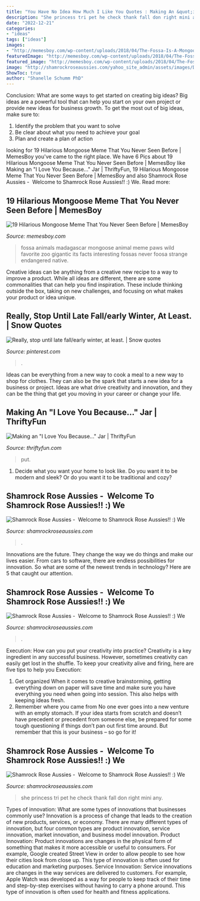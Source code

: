 ```yaml
---
title: "You Have No Idea How Much I Like You Quotes : Making An &quot;i Love You Because...&quot; Jar"
description: "She princess tri pet he check thank fall don right mini any"
date: "2022-12-21"
categories:
- "ideas"
tags: ["ideas"]
images:
- "http://memesboy.com/wp-content/uploads/2018/04/The-Fossa-Is-A-Mongoose-Meme.png"
featuredImage: "http://memesboy.com/wp-content/uploads/2018/04/The-Fossa-Is-A-Mongoose-Meme.png"
featured_image: "http://memesboy.com/wp-content/uploads/2018/04/The-Fossa-Is-A-Mongoose-Meme.png"
image: "http://shamrockroseaussies.com/yahoo_site_admin/assets/images/DSC_0716.10500500_std.jpg"
ShowToc: true
author: "Shanelle Schumm PhD"
---
```



Conclusion: What are some ways to get started on creating big ideas?
Big ideas are a powerful tool that can help you start on your own project or provide new ideas for business growth. To get the most out of big ideas, make sure to:
1. Identify the problem that you want to solve
2. Be clear about what you need to achieve your goal
3. Plan and create a plan of action

	

		
looking for 19 Hilarious Mongoose Meme That You Never Seen Before | MemesBoy you've came to the right place. We have 6 Pics about 19 Hilarious Mongoose Meme That You Never Seen Before | MemesBoy like Making an &quot;I Love You Because...&quot; Jar | ThriftyFun, 19 Hilarious Mongoose Meme That You Never Seen Before | MemesBoy and also Shamrock Rose Aussies - ﻿﻿﻿ Welcome to Shamrock Rose Aussies!! :) We. Read more:
		
    
## 19 Hilarious Mongoose Meme That You Never Seen Before | MemesBoy

<img loading=lazy src="http://memesboy.com/wp-content/uploads/2018/04/The-Fossa-Is-A-Mongoose-Meme.png" onerror="this.onerror=null;this.src='https://tse1.mm.bing.net/th?id=OIP.4sRbAheXQPKCOQmNC9KfkgHaNZ&amp;pid=15.1';" alt="19 Hilarious Mongoose Meme That You Never Seen Before | MemesBoy">

_Source: memesboy.com_

>fossa animals madagascar mongoose animal meme paws wild favorite zoo gigantic its facts interesting fossas never foosa strange endangered native. 

	

Creative ideas can be anything from a creative new recipe to a way to improve a product. While all ideas are different, there are some commonalities that can help you find inspiration. These include thinking outside the box, taking on new challenges, and focusing on what makes your product or idea unique.

    
## Really, Stop Until Late Fall/early Winter, At Least. | Snow Quotes

<img loading=lazy src="https://i.pinimg.com/736x/86/fb/43/86fb431c45f44ac2f4f885f2483855e8--funny-snow-quotes-stop-signs.jpg" onerror="this.onerror=null;this.src='https://tse1.mm.bing.net/th?id=OIP.jMzda5qR_F--eE1ntb6jCAHaEs&amp;pid=15.1';" alt="Really, stop until late fall/early winter, at least. | Snow quotes">

_Source: pinterest.com_

>. 

	

Ideas can be everything from a new way to cook a meal to a new way to shop for clothes. They can also be the spark that starts a new idea for a business or project. Ideas are what drive creativity and innovation, and they can be the thing that get you moving in your career or change your life.

    
## Making An &quot;I Love You Because...&quot; Jar | ThriftyFun

<img loading=lazy src="https://img.thrfun.com/img/100/593/jar4_l.jpg" onerror="this.onerror=null;this.src='https://tse3.mm.bing.net/th?id=OIP.n0LqCZe25IYQDqnGFSIJYAHaJ4&amp;pid=15.1';" alt="Making an &quot;I Love You Because...&quot; Jar | ThriftyFun">

_Source: thriftyfun.com_

>put. 

	

1. Decide what you want your home to look like. Do you want it to be modern and sleek? Or do you want it to be traditional and cozy?

    
## Shamrock Rose Aussies - ﻿﻿﻿ Welcome To Shamrock Rose Aussies!! :) We

<img loading=lazy src="http://shamrockroseaussies.com/yahoo_site_admin/assets/images/DSC_0716.10500500_std.jpg" onerror="this.onerror=null;this.src='https://tse2.mm.bing.net/th?id=OIP.ywHyXSOmdryMRxNFAASMnwHaE-&amp;pid=15.1';" alt="Shamrock Rose Aussies - ﻿﻿﻿ Welcome to Shamrock Rose Aussies!! :) We">

_Source: shamrockroseaussies.com_

>. 

	

Innovations are the future. They change the way we do things and make our lives easier. From cars to software, there are endless possibilities for innovation. So what are some of the newest trends in technology? Here are 5 that caught our attention.

    
## Shamrock Rose Aussies - ﻿﻿﻿ Welcome To Shamrock Rose Aussies!! :) We

<img loading=lazy src="http://shamrockroseaussies.com/yahoo_site_admin/assets/images/DSC_0232.41164305_std.JPG" onerror="this.onerror=null;this.src='https://tse2.mm.bing.net/th?id=OIP.gX-Cc4vG_9iK-kWxyICKuwHaE-&amp;pid=15.1';" alt="Shamrock Rose Aussies - ﻿﻿﻿ Welcome to Shamrock Rose Aussies!! :) We">

_Source: shamrockroseaussies.com_

>. 

	

Execution: How can you put your creativity into practice?
Creativity is a key ingredient in any successful business. However, sometimes creativity can easily get lost in the shuffle. To keep your creativity alive and firing, here are five tips to help you Execution:
1. Get organized
When it comes to creative brainstorming, getting everything down on paper will save time and make sure you have everything you need when going into session. This also helps with keeping ideas fresh.
2. Remember where you came from
No one ever goes into a new venture with an empty stomach. If your idea starts from scratch and doesn’t have precedent or precedent from someone else, be prepared for some tough questioning if things don’t pan out first time around. But remember that this is your business – so go for it!

    
## Shamrock Rose Aussies - ﻿﻿﻿ Welcome To Shamrock Rose Aussies!! :) We

<img loading=lazy src="http://shamrockroseaussies.com/yahoo_site_admin/assets/images/20170825_150204.238202419_std.jpg" onerror="this.onerror=null;this.src='https://tse3.mm.bing.net/th?id=OIP._qPoQQs03kjtAvcHBbCJfgHaFj&amp;pid=15.1';" alt="Shamrock Rose Aussies - ﻿﻿﻿ Welcome to Shamrock Rose Aussies!! :) We">

_Source: shamrockroseaussies.com_

>she princess tri pet he check thank fall don right mini any. 

	

Types of innovation: What are some types of innovations that businesses commonly use?
Innovation is a process of change that leads to the creation of new products, services, or economy. There are many different types of innovation, but four common types are product innovation, service innovation, market innovation, and business model innovation. 
Product Innovation: Product innovations are changes in the physical form of something that makes it more accessible or useful to consumers. For example, Google created Street View in order to allow people to see how their cities look from close up. This type of innovation is often used for education and marketing purposes. Service Innovation: Service innovations are changes in the way services are delivered to customers. For example, Apple Watch was developed as a way for people to keep track of their time and step-by-step exercises without having to carry a phone around. This type of innovation is often used for health and fitness applications.

